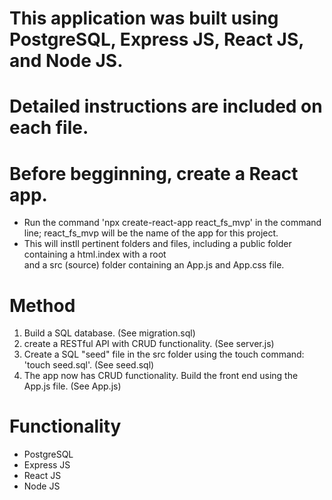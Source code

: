 # This application was built using PostgreSQL, Express JS, React JS, and Node JS.

# Detailed instructions are included on each file.

# Before begginning, create a React app.
- Run the command 'npx create-react-app react_fs_mvp' in the command line; react_fs_mvp will be the name of the app for this project. 
- This will instll pertinent folders and files, including a public folder containing a html.index with a root <div> and a src (source) folder containing an App.js and App.css file.

# Method
1. Build a SQL database. (See migration.sql) 
2. create a RESTful API with CRUD functionality. (See server.js)
3. Create a SQL "seed" file in the src folder using the touch command: 'touch seed.sql'. (See seed.sql)
4. The app now has CRUD functionality. Build the front end using the App.js file. (See App.js)

# Functionality
- PostgreSQL
- Express JS
- React JS
- Node JS

